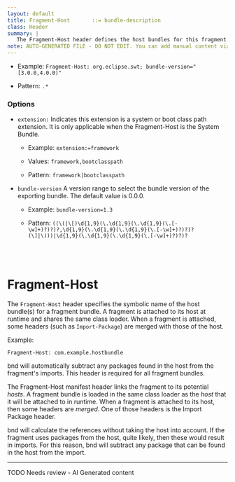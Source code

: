 ```yaml
---
layout: default
title: Fragment-Host       ::= bundle-description
class: Header
summary: |
   The Fragment-Host header defines the host bundles for this fragment.
note: AUTO-GENERATED FILE - DO NOT EDIT. You can add manual content via same filename in ext folder. 
---
```


- Example: `Fragment-Host: org.eclipse.swt; bundle-version="[3.0.0,4.0.0)"`

- Pattern: `.*`

### Options 

- `extension:` Indicates this extension is a system or boot class path extension. It is only applicable when the Fragment-Host is the System Bundle.
  - Example: `extension:=framework`

  - Values: `framework,bootclasspath`

  - Pattern: `framework|bootclasspath`


- `bundle-version` A version range to select the bundle version of the exporting bundle. The default value is 0.0.0.
  - Example: `bundle-version=1.3`

  - Pattern: `((\(|\[)\d{1,9}(\.\d{1,9}(\.\d{1,9}(\.[-\w]+)?)?)?,\d{1,9}(\.\d{1,9}(\.\d{1,9}(\.[-\w]+)?)?)?(\]|\)))|\d{1,9}(\.\d{1,9}(\.\d{1,9}(\.[-\w]+)?)?)?`

<!-- Manual content from: ext/fragment_host.md --><br /><br />

# Fragment-Host

The `Fragment-Host` header specifies the symbolic name of the host bundle(s) for a fragment bundle. A fragment is attached to its host at runtime and shares the same class loader. When a fragment is attached, some headers (such as `Import-Package`) are merged with those of the host.

Example:

```
Fragment-Host: com.example.hostbundle
```

bnd will automatically subtract any packages found in the host from the fragment's imports. This header is required for all fragment bundles.

The Fragment-Host manifest header links the fragment to its potential _hosts_. A fragment bundle is loaded in the 
same class loader as the _host_ that it will be attached to in runtime. When a fragment is attached to its host,
then some headers are _merged_. One of those headers is the Import Package header.

bnd will calculate the references without taking the host into account. If the fragment uses packages from the host, 
quite likely, then these would result in imports. For this reason, bnd will subtract any package that can be found
in the host from the import.

<hr />
TODO Needs review - AI Generated content
